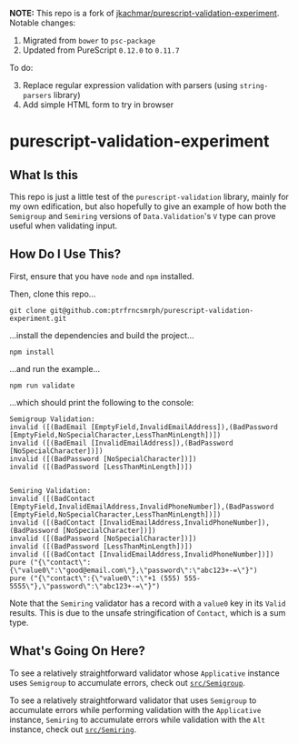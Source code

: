 **NOTE:** This repo is a fork of [jkachmar/purescript-validation-experiment](https://github.com/jkachmar/purescript-validation-experiment). Notable changes:

1. Migrated from `bower` to `psc-package`
2. Updated from PureScript `0.12.0` to `0.11.7`

To do:

3. Replace regular expression validation with parsers (using `string-parsers` library)
4. Add simple HTML form to try in browser

# purescript-validation-experiment

## What Is this
This repo is just a little test of the `purescript-validation` library, mainly
for my own edification, but also hopefully to give an example of how both the
`Semigroup` and `Semiring` versions of `Data.Validation`'s `V` type can prove
useful when validating input.

## How Do I Use This?
First, ensure that you have `node` and `npm` installed.

Then, clone this repo...

    git clone git@github.com:ptrfrncsmrph/purescript-validation-experiment.git

...install the dependencies and build the project...

    npm install

...and run the example...

    npm run validate

...which should print the following to the console:

    Semigroup Validation:
    invalid ([(BadEmail [EmptyField,InvalidEmailAddress]),(BadPassword [EmptyField,NoSpecialCharacter,LessThanMinLength])])
    invalid ([(BadEmail [InvalidEmailAddress]),(BadPassword [NoSpecialCharacter])])
    invalid ([(BadPassword [NoSpecialCharacter])])
    invalid ([(BadPassword [LessThanMinLength])])


    Semiring Validation:
    invalid ([(BadContact [EmptyField,InvalidEmailAddress,InvalidPhoneNumber]),(BadPassword [EmptyField,NoSpecialCharacter,LessThanMinLength])])
    invalid ([(BadContact [InvalidEmailAddress,InvalidPhoneNumber]),(BadPassword [NoSpecialCharacter])])
    invalid ([(BadPassword [NoSpecialCharacter])])
    invalid ([(BadPassword [LessThanMinLength])])
    invalid ([(BadContact [InvalidEmailAddress,InvalidPhoneNumber])])
    pure ("{\"contact\":{\"value0\":\"good@email.com\"},\"password\":\"abc123+-=\"}")
    pure ("{\"contact\":{\"value0\":\"+1 (555) 555-5555\"},\"password\":\"abc123+-=\"}")

Note that the `Semiring` validator has a record with a `value0` key in its
`Valid` results. This is due to the unsafe stringification of `Contact`, which
is a sum type.

## What's Going On Here?
To see a relatively straightforward validator whose `Applicative` instance uses
`Semigroup` to accumulate errors, check out
[`src/Semigroup`](src/Semigroup.purs).

To see a relatively straightforward validator that uses `Semigroup` to
accumulate errors while performing validation with the `Applicative` instance,
`Semiring` to accumulate errors while validation with the `Alt` instance, check
out [`src/Semiring`](src/Semiring.purs).
